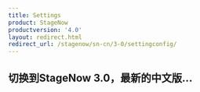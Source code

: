 ```yaml
---
title: Settings
product: StageNow
productversion: '4.0'
layout: redirect.html
redirect_url: /stagenow/sn-cn/3-0/settingconfig/
---
```


## 切换到StageNow 3.0，最新的中文版...
